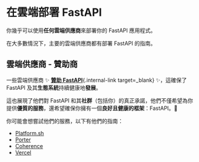 # 在雲端部署 FastAPI

你幾乎可以使用**任何雲端供應商**來部署你的 FastAPI 應用程式。

在大多數情況下，主要的雲端供應商都有部署 FastAPI 的指南。

## 雲端供應商 - 贊助商

一些雲端供應商 ✨ [**贊助 FastAPI**](../help-fastapi.md#sponsor-the-author){.internal-link target=_blank} ✨，這確保了 FastAPI 及其**生態系統**持續健康地**發展**。

這也展現了他們對 FastAPI 和其**社群**（包括你）的真正承諾，他們不僅希望為你提供**優質的服務**，還希望確保你擁有一個**良好且健康的框架**：FastAPI。🙇

你可能會想嘗試他們的服務，以下有他們的指南：

* <a href="https://docs.platform.sh/languages/python.html?utm_source=fastapi-signup&utm_medium=banner&utm_campaign=FastAPI-signup-June-2023" class="external-link" target="_blank" >Platform.sh</a>
* <a href="https://docs.porter.run/language-specific-guides/fastapi" class="external-link" target="_blank">Porter</a>
* <a href="https://docs.withcoherence.com/" class="external-link" target="_blank">Coherence</a>
* <a href="https://vercel.com/templates/next.js/nextjs-fastapi-starter" class="external-link" target="_blank">Vercel</a>
